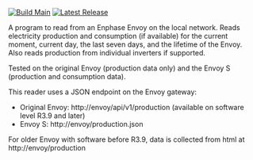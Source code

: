 [![Build Main](https://github.com/dzjaivnt/envoy_reader/actions/workflows/build-main.yml/badge.svg)](https://github.com/dzjaivnt/envoy_reader/actions/workflows/build-main.yml)
[![Latest Release](https://img.shields.io/github/v/release/dzjaivnt/envoy_reader)](https://img.shields.io/github/v/release/dzjaivnt/envoy_reader)

A program to read from an Enphase Envoy on the local network. Reads electricity production and consumption (if available) for the current moment, current day, the last seven days, and the lifetime of the Envoy.
Also reads production from individual inverters if supported.

Tested on the original Envoy (production data only) and the Envoy S (production and consumption data).

This reader uses a JSON endpoint on the Envoy gateway:
- Original Envoy: http://envoy/api/v1/production    (available on software level R3.9 and later)
- Envoy S: http://envoy/production.json

For older Envoy with software before R3.9, data is collected from html at http://envoy/production
